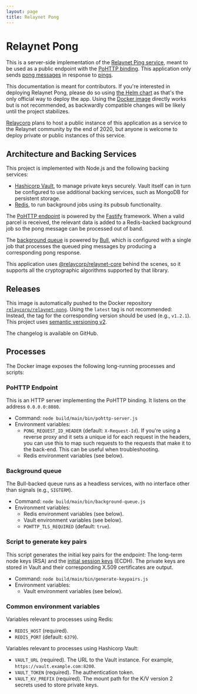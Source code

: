 ```yaml
---
layout: page
title: Relaynet Pong
---
```

# Relaynet Pong

This is a server-side implementation of the [Relaynet Ping service](https://specs.relaynet.link/RS-014), meant to be used as a public endpoint with the [PoHTTP binding](https://specs.relaynet.link/RS-007). This application only sends [pong messages](https://specs.relaynet.link/RS-014#pong) in response to [pings](https://specs.relaynet.link/RS-014#ping).

This documentation is meant for contributors. If you're interested in deploying Relaynet Pong, please do so using [the Helm chart](https://github.com/relaycorp/relaynet-pong-chart) as that's the only official way to deploy the app. Using the [Docker image](https://hub.docker.com/r/relaycorp/relaynet-pong) directly works but is not recommended, as backwardly compatible changes will be likely until the project stabilizes.

[Relaycorp](https://relaycorp.tech/) plans to host a public instance of this application as a service to the Relaynet community by the end of 2020, but anyone is welcome to deploy private or public instances of this service.

## Architecture and Backing Services

This project is implemented with Node.js and the following backing services:

- [Hashicorp Vault](https://www.vaultproject.io/), to manage private keys securely. Vault itself can in turn be configured to use additional backing services, such as MongoDB for persistent storage.
- [Redis](https://redis.io/), to run background jobs using its pubsub functionality.

The [PoHTTP endpoint](https://github.com/relaycorp/relaynet-pong/tree/master/src/app/pohttp_endpoint) is powered by the [Fastify](https://www.fastify.io/) framework. When a valid parcel is received, the relevant data is added to a Redis-backed background job so the pong message can be processed out of band.

The [background queue](https://github.com/relaycorp/relaynet-pong/tree/master/src/app/background_queue) is powered by [Bull](https://github.com/OptimalBits/bull), which is configured with a single job that processes the queued ping messages by producing a corresponding pong response.

This application uses [@relaycorp/relaynet-core](https://docs.relaycorp.tech/relaynet-core-js/) behind the scenes, so it supports all the cryptographic algorithms supported by that library.

## Releases

This image is automatically pushed to the Docker repository [`relaycorp/relaynet-pong`](https://hub.docker.com/r/relaycorp/relaynet-pong). Using the `latest` tag is not recommended: Instead, the tag for the corresponding version should be used (e.g., `v1.2.1`). This project uses [semantic versioning v2](https://semver.org/).

The changelog is available on GitHub.

## Processes

The Docker image exposes the following long-running processes and scripts:

### PoHTTP Endpoint

This is an HTTP server implementing the PoHTTP binding. It listens on the address `0.0.0.0:8080`.

- Command: `node build/main/bin/pohttp-server.js`
- Environment variables:
  - `PONG_REQUEST_ID_HEADER` (default: `X-Request-Id`). If you're using a reverse proxy and it sets a unique id for each request in the headers, you can use this to map such requests to the requests that make it to the back-end. This can be useful when troubleshooting.
  - Redis environment variables (see below).

### Background queue

The Bull-backed queue runs as a headless services, with no interface other than signals (e.g., `SIGTERM`).

- Command: `node build/main/bin/background-queue.js`
- Environment variables:
  - Redis environment variables (see below).
  - Vault environment variables (see below).
  - `POHTTP_TLS_REQUIRED` (default: `true`).

### Script to generate key pairs

This script generates the initial key pairs for the endpoint: The long-term node keys (RSA) and the [initial session keys](https://specs.relaynet.link/RS-003) (ECDH). The private keys are stored in Vault and their corresponding X.509 certificates are output.

- Command: `node build/main/bin/generate-keypairs.js`
- Environment variables:
  - Vault environment variables (see below).

### Common environment variables

Variables relevant to processes using Redis:

- `REDIS_HOST` (required).
- `REDIS_PORT` (default: `6379`).

Variables relevant to processes using Hashicorp Vault:

- `VAULT_URL` (required). The URL to the Vault instance. For example, `https://vault.example.com:8200`.
- `VAULT_TOKEN` (required). The authentication token.
- `VAULT_KV_PREFIX` (required). The mount path for the K/V version 2 secrets used to store private keys.
